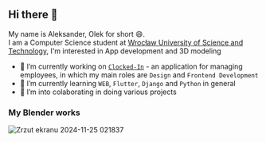 ## Hi there 👋
My name is Aleksander, Olek for short 😄. 
<br>
I am a Computer Science student at [Wrocław University of Science and Technology](https://pwr.edu.pl/), I'm interested in App development and 3D modeling

- 🔭 I’m currently working on [`Clocked-In`](https://github.com/JO2K-Development/CLOCKEDIN-Frontend) - an application for managing employees, in which my main roles are `Design` and `Frontend Development`
- 🌱 I’m currently learning `WEB`, `Flutter`, `Django` and `Python` in general
- 👯 I’m into colaborating in doing various projects

### My Blender works
![Zrzut ekranu 2024-11-25 021837](https://github.com/user-attachments/assets/fa817e6d-4e01-40e9-a365-32bae178a252)

<!--
**0leslaw/0leslaw** is a ✨ _special_ ✨ repository because its `README.md` (this file) appears on your GitHub profile.

Here are some ideas to get you started:

- 🔭 I’m currently working on ...
- 🌱 I’m currently learning ...
- 👯 I’m looking to collaborate on ...
- 🤔 I’m looking for help with ...
- 💬 Ask me about ...
- 📫 How to reach me: ...
- 😄 Pronouns: ...
- ⚡ Fun fact: ...
-->
